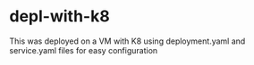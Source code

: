 # depl-with-k8
This was deployed on a VM with K8 using deployment.yaml and service.yaml files for easy configuration
